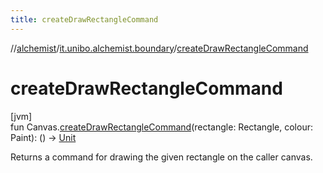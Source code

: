 ```yaml
---
title: createDrawRectangleCommand
---
```

//[alchemist](../../index.html)/[it.unibo.alchemist.boundary](index.html)/[createDrawRectangleCommand](create-draw-rectangle-command.html)



# createDrawRectangleCommand



[jvm]\
fun Canvas.[createDrawRectangleCommand](create-draw-rectangle-command.html)(rectangle: Rectangle, colour: Paint): () -> [Unit](https://kotlinlang.org/api/latest/jvm/stdlib/kotlin/-unit/index.html)



Returns a command for drawing the given rectangle on the caller canvas.




